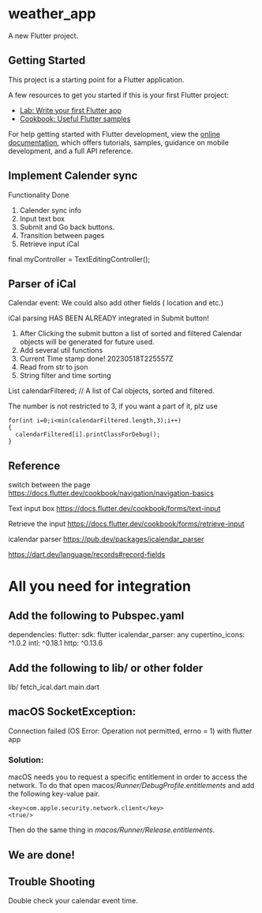 # weather_app
A new Flutter project.

## Getting Started

This project is a starting point for a Flutter application.

A few resources to get you started if this is your first Flutter project:

- [Lab: Write your first Flutter app](https://docs.flutter.dev/get-started/codelab)
- [Cookbook: Useful Flutter samples](https://docs.flutter.dev/cookbook)

For help getting started with Flutter development, view the
[online documentation](https://docs.flutter.dev/), which offers tutorials,
samples, guidance on mobile development, and a full API reference.

## Implement Calender sync
Functionality Done
1. Calender sync info 
2. Input text box
3. Submit and Go back buttons.
4. Transition between pages
5. Retrieve input iCal

final myController = TextEditingController();

## Parser of iCal
Calendar event: We could also add other fields ( location and etc.)

iCal parsing HAS BEEN ALREADY integrated in Submit button!
1. After Clicking the submit button a list of sorted and filtered Calendar objects will be generated for future used.
1. Add several util functions
2. Current Time stamp done! 20230518T225557Z 
3. Read from str to json
4. String filter and time sorting
 
List<Cal> calendarFiltered;  // A list of Cal objects, sorted and filtered. 

The number is not restricted to 3, if you want a part of it, plz use
```
for(int i=0;i<min(calendarFiltered.length,3);i++)
{        
  calendarFiltered[i].printClassForDebug(); 
}
```

## Reference
switch between the page https://docs.flutter.dev/cookbook/navigation/navigation-basics

Text input box https://docs.flutter.dev/cookbook/forms/text-input

Retrieve the input https://docs.flutter.dev/cookbook/forms/retrieve-input

icalendar parser
https://pub.dev/packages/icalendar_parser


https://dart.dev/language/records#record-fields

# All you need for integration
## Add the following to Pubspec.yaml
dependencies:
  flutter:
    sdk: flutter
  icalendar_parser: any
  cupertino_icons: ^1.0.2
  intl: ^0.18.1
  http: ^0.13.6

## Add the following to lib/ or other folder
lib/
fetch_ical.dart
main.dart

## macOS SocketException: 
Connection failed (OS Error: Operation not permitted, errno = 1) with flutter app
### Solution:
macOS needs you to request a specific entitlement in order to access the network. To do that open macos/*Runner/DebugProfile.entitlements* and add the following key-value pair.
```
<key>com.apple.security.network.client</key>
<true/>
```
Then do the same thing in *macos/Runner/Release.entitlements*.
## We are done!

## Trouble Shooting
Double check your calendar event time.